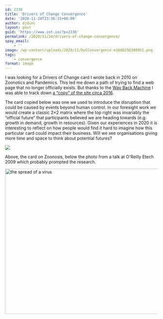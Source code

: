 ```yaml
---
id: 2336
title: 'Drivers of Change Convergence'
date: '2020-11-24T23:36:15+00:00'
author: djdunc
layout: post
guid: 'https://www.iot.io/?p=2336'
permalink: /2020/11/24/drivers-of-change-convergence/
spay_email:
    - ''
image: /wp-content/uploads/2020/11/DoCConvergence-e1606256380951.png
tags:
    - convergence
format: image
---
```


I was looking for a Drivers of Change card I wrote back in 2010 on Zoonotics and Pandemics. This led me down a path of trying to find a web page that no longer officially exists. But thanks to the [Way Back Machine](https://web.archive.org/) I was able to track down [a “copy” of the site circa 2016](https://web.archive.org/web/20160310221236/http://www.driversofchange.com/tools/doc/convergence).

The card copied below was one we used to introduce the disruption that could be caused by events beyond human control. In our foresight work we would create a classic 2×2 matrix where the top right was invariably the “official future” that participants believed we are heading towards (e.g. growth in demand, growth in resources). Given our experiences in 2020 it is interesting to reflect on how people would find it hard to imagine how this particular card could impact their business. Will we see organisations giving more time and space to think about potential futures?

[![](https://i0.wp.com/www.iot.io/wp-content/uploads/2020/11/DOCPathogenPromiscuity.png?resize=839%2C1024&ssl=1)](https://web.archive.org/web/20151022164427/http://www.driversofchange.com/tools/doc/convergence/pathogen-promiscuity/)

Above, the card on Zoonosis, below the photo from a talk at O'Reilly Etech 2009 which probably prompted the research. 

<a data-flickr-embed="true" href="https://www.flickr.com/photos/pseudonomad/3350374715/in/album-72177720310701350/" title="the spread of a virus"><img src="https://live.staticflickr.com/3580/3350374715_e38b828c8a_z.jpg" width="640" height="480" alt="the spread of a virus"/></a><script async src="//embedr.flickr.com/assets/client-code.js" charset="utf-8"></script>
